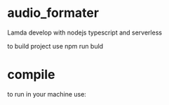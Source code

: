 # audio_formater

Lamda develop with nodejs  typescript and serverless

to build project use npm run buld
# compile

to run in your machine use: 


